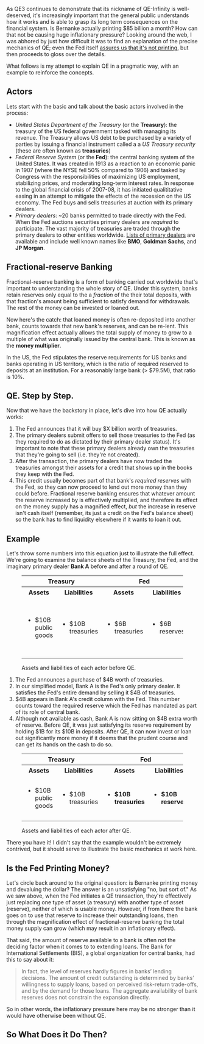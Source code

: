 As QE3 continues to demonstrate that its nickname of QE-Infinity is well-deserved, it's increasingly important that the general public understands how it works and is able to grasp its long term consequences on the financial system. Is Bernanke actually printing $85 billion a month? How can that not be causing huge inflationary pressure? Looking around the web, I was abhored by just how difficult it was to find an explanation of the precise mechanics of QE; even the Fed itself [assures us that it's not printing](http://www.federalreserve.gov/faqs/money_12853.htm), but then proceeds to gloss over the details.

What follows is my attempt to explain QE in a pragmatic way, with an example to reinforce the concepts.

## Actors

Lets start with the basic and talk about the basic actors involved in the process:

* *United States Department of the Treasury* (or the **Treasury**): the treasury of the US federal government tasked with managing its revenue. The Treasury allows US debt to be purchased by a variety of parties by issuing a financial instrument called a a _US Treasury security_ (these are often known as **treasuries**)
* *Federal Reserve System* (or the **Fed**): the central banking system of the United States. It was created in 1913 as a reaction to an economic panic in 1907 (where the NYSE fell 50% compared to 1906) and tasked by Congress with the responsibilities of maximizing US employment, stabilizing prices, and moderating long-term interest rates. In response to the global financial crisis of 2007-08, it has initiated qualititative easing in an attempt to mitigate the effects of the recession on the US economy. The Fed buys and sells treasuries at auction with its primary dealers.
* *Primary dealers*: ~20 banks permitted to trade directly with the Fed. When the Fed auctions securities primary dealers are _required_ to participate. The vast majority of treasuries are traded through the primary dealers to other entities worldwide. [Lists of primary dealers](http://en.wikipedia.org/wiki/Primary_dealer#Current_list) are available and include well known names like **BMO**, **Goldman Sachs**, and **JP Morgan**.

## Fractional-reserve Banking

Fractional-reserve banking is a form of banking carried out worldwide that's important to understanding the whole story of QE. Under this system, banks retain reserves only equal to the a _fraction_ of the their total deposits, with that fraction's amount being sufficient to satisfy demand for withdrawals. The rest of the money can be invested or loaned out.

Now here's the catch: that loaned money is often re-deposited into another bank, counts towards that new bank's reserves, and can be re-lent. This magnification effect actually allows the total supply of money to grow to a multiple of what was originally issued by the central bank. This is known as the **money multiplier**.

In the US, the Fed stipulates the reserve requirements for US banks and banks operating in US territory, which is the ratio of required reserved to deposits at an institution. For a reasonably large bank (> $79.5M), that ratio is 10%.

## QE. Step by Step.

Now that we have the backstory in place, let's dive into how QE actually works:

1. The Fed announces that it will buy $X billion worth of treasuries.
1. The primary dealers submit offers to sell those treasuries to the Fed (as they required to do as dictated by their primary dealer status). It's important to note that these primary dealers already own the treasuries that they're going to sell (i.e. they're not created).
1. After the transaction, the primary dealers have now traded the treasuries amongst their assets for a credit that shows up in the books they keep with the Fed.
1. This credit usually becomes part of that bank's _required reserves_ with the Fed, so they can now proceed to lend out more money than they could before. Fractional reserve banking ensures that whatever amount the reserve increased by is effectively multiplied, and therefore its effect on the money supply has a magnified effect, _but_ the increase in reserve isn't cash itself (remember, its just a credit on the Fed's balance sheet) so the bank has to find liquidity elsewhere if it wants to loan it out.

## Example

Let's throw some numbers into this equation just to illustrate the full effect. We're going to examine the balance sheets of the Treasury, the Fed, and the imaginary primary dealer **Bank A** before and after a round of QE.

<figure>
  <table>
    <tr>
      <th colspan="2">Treasury</th>
      <th colspan="2">Fed</th>
      <th colspan="2">Bank A</th>
    </tr>
    <tr>
      <th>Assets</th>
      <th>Liabilities</th>
      <th>Assets</th>
      <th>Liabilities</th>
      <th>Assets</th>
      <th>Liabilities</th>
    </tr>
    <tr>
      <td>
        <ul>
          <li>$10B public goods</li>
        </ul>
      </td>
      <td>
        <ul>
          <li>$10B treasuries</li>
        </ul>
      </td>
      <td>
        <ul>
          <li>$6B treasuries</li>
        </ul>
      </td>
      <td>
        <ul>
          <li>$6B reserves</li>
        </ul>
      </td>
      <td>
        <ul>
          <li>$1B reserves</li>
          <li>$5B loans</li>
          <li>$4B treasuries</li>
        </ul>
      <td>
        <ul>
          <li>$10B deposits</li>
        </ul>
      </td>
    </tr>
  </table>
  <figcaption>Assets and liabilities of each actor before QE.</figcaption>
</figure>

1. The Fed announces a purchase of $4B worth of treasuries.
1. In our simplified model, Bank A is the Fed's only primary dealer. It satisfies the Fed's entire demand by selling it $4B of treasuries.
1. $4B appears in Bank A's credit column with the Fed. This number counts toward the required reserve which the Fed has mandated as part of its role of central bank.
1. Although not available as cash, Bank A is now sitting on $4B extra worth of reserve. Before QE, it was just satisfying its reserve requirement by holding $1B for its $10B in deposits. After QE, it can now invest or loan out significantly more money if it deems that the prudent course and can get its hands on the cash to do so.

<figure>
  <table>
    <tr>
      <th colspan="2">Treasury</th>
      <th colspan="2">Fed</th>
      <th colspan="2">Bank A</th>
    </tr>
    <tr>
      <th>Assets</th>
      <th>Liabilities</th>
      <th>Assets</th>
      <th>Liabilities</th>
      <th>Assets</th>
      <th>Liabilities</th>
    </tr>
    <tr>
      <td>
        <ul>
          <li>$10B public goods</li>
        </ul>
      </td>
      <td>
        <ul>
          <li>$10B treasuries</li>
        </ul>
      </td>
      <td>
        <ul>
          <li><strong>$10B treasuries</strong></li>
        </ul>
      </td>
      <td>
        <ul>
          <li><strong>$10B reserves</strong></li>
        </ul>
      </td>
      <td>
        <ul>
          <li><strong>$5B reserves</strong></li>
          <li>$5B loans</li>
        </ul>
      <td>
        <ul>
          <li>$10B deposits</li>
        </ul>
      </td>
    </tr>
  </table>
  <figcaption>Assets and liabilities of each actor after QE.</figcaption>
</figure>

There you have it! I didn't say that the example wouldn't be extremely contrived, but it should serve to illustrate the basic mechanics at work here.

## Is the Fed Printing Money?

Let's circle back around to the original question: is Bernanke printing money and devaluing the dollar? The answer is an unsatisfying "no, but sort of." As we saw above, when the Fed initiates a QE transaction, they're effectively just replacing one type of asset (a treasury) with another type of asset (reserve), neither of which is usable money. However, if from there the bank goes on to use that reserve to increase their outstanding loans, then through the magnification effect of fractional-reserve banking the total money supply can grow (which may result in an inflationary effect).

That said, the amount of reserve available to a bank is often not the deciding factor when it comes to to extending loans. The Bank for International Settlements (BIS), a global organization for central banks, had this to say about it:

> In fact, the level of reserves hardly figures in banks’ lending decisions. The amount of credit outstanding is determined by banks’ willingness to supply loans, based on perceived risk-return trade-offs, and by the demand for those loans. The aggregate availability of bank reserves does not constrain the expansion directly.

So in other words, the inflationary pressure here may be no stronger than it would have otherwise been without QE.

## So What Does it Do Then?
